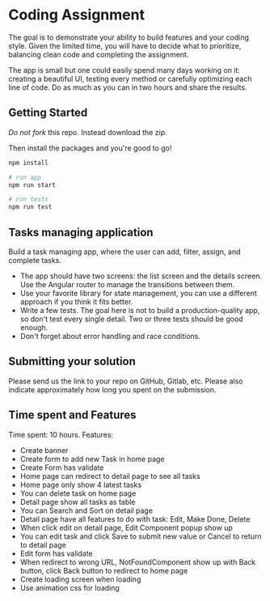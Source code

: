 # Coding Assignment

The goal is to demonstrate your ability to build features and your coding style. Given the limited time, you will have to decide what to prioritize, balancing clean code and completing the assignment.

The app is small but one could easily spend many days working on it: creating a beautiful UI, testing every method or carefully optimizing each line of code. Do as much as you can in two hours and share the results.

## Getting Started

*Do not fork* this repo. Instead download the zip.

Then install the packages and you're good to go!

```bash
npm install

# run app
npm run start

# run tests
npm run test
```

## Tasks managing application

Build a task managing app, where the user can add, filter, assign, and complete tasks.

* The app should have two screens: the list screen and the details screen. Use the Angular router to manage the
  transitions between them.
* Use your favorite library for state management, you can use a different approach if you think it fits better.
* Write a few tests. The goal here is not to build a production-quality app, so don't test every single detail.
  Two or three tests should be good enough.
* Don't forget about error handling and race conditions.

## Submitting your solution

Please send us the link to your repo on GitHub, Gitlab, etc. Please also indicate approximately how long you spent on the submission.

## Time spent and Features
Time spent: 10 hours.
Features:
* Create banner
* Create form to add new Task in home page
* Create Form has validate
* Home page can redirect to detail page to see all tasks
* Home page only show 4 latest tasks
* You can delete task on home page
* Detail page show all tasks as table
* You can Search and Sort on detail page
* Detail page have all features to do with task: Edit, Make Done, Delete
* When click edit on detail page, Edit Component popup show up
* You can edit task and click Save to submit new value or Cancel to return to detail page
* Edit form has validate
* When redirect to wrong URL, NotFoundComponent show up with Back button, click Back button to redirect to home page
* Create loading screen when loading
* Use animation css for loading
